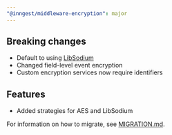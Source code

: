 ```yaml
---
"@inngest/middleware-encryption": major
---
```


## Breaking changes

- Default to using [LibSodium](https://libsodium.gitbook.io/doc)
- Changed field-level event encryption
- Custom encryption services now require identifiers

## Features

- Added strategies for AES and LibSodium

For information on how to migrate, see [MIGRATION.md](https://github.com/inngest/inngest-js/blob/main/packages/middleware-encryption/MIGRATION.md).
